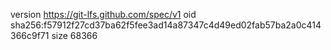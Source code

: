 version https://git-lfs.github.com/spec/v1
oid sha256:f57912f27cd37ba62f5fee3ad14a87347c4d49ed02fab57ba2a0c414366c9f71
size 68366
